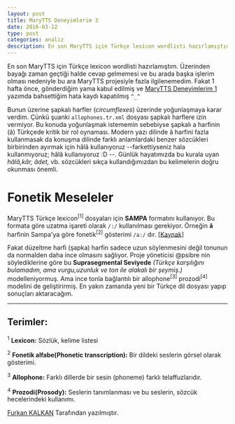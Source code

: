 ```yaml
---
layout: post
title: MaryTTS Deneyimlerim 3
date: 2016-03-12
type: post
categories: analiz
description: En son MaryTTS için Türkçe lexicon wordlisti hazırlamıştım
---
```


En son MaryTTS için Türkçe lexicon wordlisti hazırlamıştım. Üzerinden bayağı zaman geçtiği halde cevap gelmemesi ve bu arada başka işlerim olması nedeniyle bu ara MaryTTS projesiyle fazla ilgilenemedim. Fakat 1 hafta önce, gönderdiğim yama kabul edilmiş ve [MaryTTS Deneyimlerim 1](/proje/2015/08/12/marytts-deneyim-1/) yazımda bahsettiğim hata kaydı kapatılmış ```^_^```

Bunun üzerine şapkalı harfler (*circumflexes*) üzerinde yoğunlaşmaya karar verdim. Çünkü şuanki `allophones.tr.xml` dosyası şapkalı harflere izin vermiyor. Bu konuda yoğunlaşmak istememin sebebiyse şapkalı a harfinin (â) Türkçede kritik bir rol oynaması. Modern yazı dilinde â harfini fazla kullanmasak da konuşma dilinde farklı anlamlardaki benzer sözcükleri birbirinden ayırmak için hâlâ kullanıyoruz --farkettiyseniz hala kullanmıyoruz; hâlâ kullanıyoruz :D --. Günlük hayatımızda bu kurala uyan *hâlâ,kâr, âdet,* vb. sözcükleri sıkça kullandığımızdan bu kelimelerin doğru okunması önemli.

# Fonetik Meseleler

MaryTTS Türkçe lexicon<sup>[1]</sup> dosyaları için **SAMPA** formatını kullanıyor. Bu formata göre uzatma işareti olarak `/:/` kullanılması gerekiyor. Örneğin **â** harfinin Sampa'ya göre fonetik<sup>[2]</sup> gösterimi `/a:/` dır. [[Kaynak]](https://www.phon.ucl.ac.uk/home/sampa/turkish.htm)

Fakat düzeltme harfi (şapka) harfin sadece uzun söylenmesini değil tonunun da normalden daha ince olmasını sağlıyor. Proje yöneticisi @psibre nin söylediklerine  göre bu **Suprasegmental Seviyede** *(Türkçe karşılığını bulamadım, ama vurgu,uzunluk ve ton ile alakalı bir şeymiş.)* modelleniyormuş. Ama ince tonla bağlantılı bir allophone<sup>[3]</sup> prozodi<sup>[4]</sup> modelini de geliştirirmiş. En yakın zamanda yeni bir Türkçe dil dosyası yapıp sonuçları aktaracağım.

---

## Terimler:

<sup>1</sup> **Lexicon:** Sözlük, kelime listesi

<sup>2</sup> **Fonetik alfabe(Phonetic transcription):** Bir dildeki seslerin görsel olarak gösterimi.

<sup>3</sup> **Allophone:** Farklı dillerde bir sesin (phoneme) farklı telaffuzlarıdır.

<sup>4</sup> **Prozodi(Prosody):** Seslerin tanımlanması ve bu seslerin, sözcük hecelerindeki kullanımı.

[Furkan KALKAN](http://www.furkankalkan.com/) Tarafından yazılmıştır.
